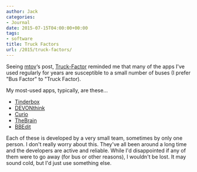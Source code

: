 ```yaml
---
author: Jack
categories:
- Journal
date: 2015-07-15T04:00:00+00:00
tags:
- software
title: Truck Factors
url: /2015/truck-factors/
---
```


Seeing [mtov][1]&#8216;s post, [Truck-Factor][2] reminded me that many of the apps I've used regularly for years are susceptible to a small number of buses (I prefer "Bus Factor" to "Truck Factor).

My most-used apps, typically, are these…

<ul class="org-ul">
  <li>
    <a href="http://www.eastgate.com/Tinderbox/">Tinderbox</a>
  </li>
  <li>
    <a href="http://www.devontechnologies.com/products/devonthink/overview.html">DEVONthink</a>
  </li>
  <li>
    <a href="http://www.zengobi.com/products/curio/">Curio</a>
  </li>
  <li>
    <a href="http://thebrain.com/">TheBrain</a>
  </li>
  <li>
    <a href="http://www.barebones.com/products/bbedit/">BBEdit</a>
  </li>
</ul>

Each of these is developed by a very small team, sometimes by only one person. I don't really worry about this. They've all been around a long time and the developers are active and reliable. While I'd disappointed if any of them were to go away (for bus or other reasons), I wouldn't be lost. It may sound cold, but I'd just use something else.

 [1]: https://github.com/mtov
 [2]: http://mtov.github.io/Truck-Factor/